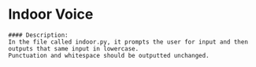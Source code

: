 
# Indoor Voice

    #### Description:
    In the file called indoor.py, it prompts the user for input and then outputs that same input in lowercase.
    Punctuation and whitespace should be outputted unchanged.